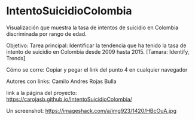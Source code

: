 # IntentoSuicidioColombia

Visualización que muestra la tasa de intentos de suicidio en Colombia discriminada por rango de edad.

Objetivo: Tarea principal: Identificar la tendencia que ha tenido la tasa de intento de suicidio en Colombia desde 2009 hasta 2015. [Tamara: Identify, Trends]

Cómo se corre: Copiar y pegar el link del punto 4 en cualquier navegador

Autores con links: Camilo Andres Rojas Bulla

link a la página del proyecto: https://carojasb.github.io/IntentoSuicidioColombia/

Un screenshot: https://imageshack.com/a/img923/1420/HBcOuA.jpg
